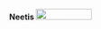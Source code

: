 <p align="center">
  <b> Neetis </b>
  <img width="99" height="20" src="https://komarev.com/ghpvc/?username=neetiswtf&color=green">
</p>
